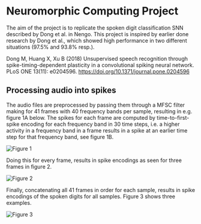 # Neuromorphic Computing Project

The aim of the project is to replicate the spoken digit classification SNN described by Dong et al. in Nengo.
This project is inspired by earlier done research by Dong et al., which showed high performance in two different situations (97.5\% and 93.8\% resp.).

Dong M, Huang X, Xu B (2018) Unsupervised speech recognition through spike-timing-dependent plasticity in a convolutional spiking neural network. PLoS ONE 13(11): e0204596. https://doi.org/10.1371/journal.pone.0204596

## Processing audio into spikes
The audio files are preprocessed by passing them through a MFSC filter making for 41 frames with 40 frequency bands per sample, resulting in e.g. figure 1A below. The spikes for each frame are computed by time-to-first-spike encoding for each frequency band in 30 time steps, i.e. a higher activity in a frequency band in a frame results in a spike at an earlier time step for that frequency band, see figure 1B.

![Figure 1](https://github.com/freek1/[neuromorphic-computing-project/blob/main/figures/mfsc_spectogram_spike_coding_one-1.png)

Doing this for every frame, results in spike encodings as seen for three frames in figure 2.

![Figure 2](https://github.com/freek1/[neuromorphic-computing-project/blob/main/figures/spike_coding_one_5-16-25-1.png)

Finally, concatenating all 41 frames in order for each sample, results in spike encodings of the spoken digits for all samples. Figure 3 shows three examples.

![Figure 3](https://github.com/freek1/[neuromorphic-computing-project/blob/main/figures/spiketrains_10-14-1105-1.png)

